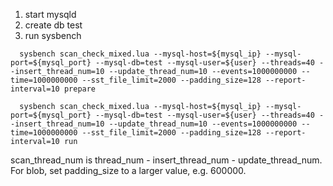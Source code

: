1. start mysqld
2. create db test
3. run sysbench
```
  sysbench scan_check_mixed.lua --mysql-host=${mysql_ip} --mysql-port=${mysql_port} --mysql-db=test --mysql-user=${user} --threads=40 --insert_thread_num=10 --update_thread_num=10 --events=1000000000 --time=1000000000 --sst_file_limit=2000 --padding_size=128 --report-interval=10 prepare

  sysbench scan_check_mixed.lua --mysql-host=${mysql_ip} --mysql-port=${mysql_port} --mysql-db=test --mysql-user=${user} --threads=40 --insert_thread_num=10 --update_thread_num=10 --events=1000000000 --time=1000000000 --sst_file_limit=2000 --padding_size=128 --report-interval=10 run
```
  scan\_thread\_num is thread\_num - insert\_thread\_num - update\_thread\_num.
  For blob, set padding\_size to a larger value, e.g. 600000.
